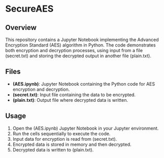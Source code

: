 # SecureAES

## Overview

This repository contains a Jupyter Notebook implementing the Advanced Encryption Standard (AES) algorithm in Python. The code demonstrates both encryption and decryption processes, using input from a file (secret.txt) and storing the decrypted output in another file (plain.txt).

## Files

- **(AES.ipynb)**: Jupyter Notebook containing the Python code for AES encryption and decryption.
- **(secret.txt)**: Input file containing the data to be encrypted.
- **(plain.txt)**: Output file where decrypted data is written.

## Usage

1. Open the (AES.ipynb) Jupyter Notebook in your Jupyter environment.
2. Run the cells sequentially to execute the code.
3. Input data for encryption is read from (secret.txt).
4. Encrypted data is stored in memory and then decrypted.
5. Decrypted data is written to (plain.txt).


